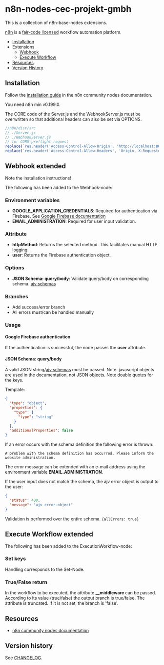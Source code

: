 # n8n-nodes-cec-projekt-gmbh

This is a collection of n8n-base-nodes extensions.

[n8n](https://n8n.io/) is a [fair-code licensed](https://docs.n8n.io/reference/license/) workflow automation platform.

- [Installation](#installation)
- Extensions
  - [Webhook](#webhook-extended)
  - [Execute Workflow](#execute-workflow-extended)
- [Resources](#resources)
- [Version History](#version-history)

## Installation

Follow the [installation guide](https://docs.n8n.io/integrations/community-nodes/installation/) in the n8n community
nodes documentation.

You need n8n min v0.199.0.

The CORE code of the Server.js and the WebhookServer.js must be overwritten so that additional headers can also be set
via OPTIONS.

```js
//n8n/dist/src
// ./Server.js
// ./WebhookServer.js
// for CORS preflight request
replace(`res.header('Access-Control-Allow-Origin', 'http://localhost:8080');`, `res.header('Access-Control-Allow-Origin', '*');`)
replace(`res.header('Access-Control-Allow-Headers', 'Origin, X-Requested-With, Content-Type, Accept, sessionid')`, `res.header('Access-Control-Allow-Headers', '*');`)
```

## Webhook extended

Note the installation instructions!

The following has been added to the Webhook-node:

### Environment variables

- **GOOGLE_APPLICATION_CREDENTIALS**:
  Required for authentication via Firebase.
  See [Google Firebase documentation](https://firebase.google.com/docs/admin/setup)
- **EMAIL_ADMINISTRATION**:
  Required for user input validation.

### Attribute

- **httpMethod**:
  Returns the selected method. This facilitates manual HTTP logging.
- **user**:
  Returns the Firebase authentication object.

### Options

- **JSON Schema: query/body**: Validate query/body on corresponding schema.
  [ajv schemas](https://ajv.js.org/json-schema.html#json-data-type)

### Branches
- Add success/error branch
- All errors must/can be handled manually

### Usage

#### Google Firebase authentication

If the authentication is successful, the node passes the **user** attribute.

#### JSON Schema: query/body

A valid JSON string/[ajv schemas](https://ajv.js.org/json-schema.html#json-data-type) must be passed.
Note: javascript objects are used in the documentation, not JSON objects. Note double quotes for the keys.

Template:

```json
{
  "type": "object",
  "properties": {
    "type": {
      "type": "string"
    }
  },
  "additionalProperties": false
}
```

If an error occurs with the schema definition the following error is thrown:

```A problem with the schema definition has occurred. Please inform the website administration.```

The error message can be extended with an e-mail address using the environment variable **EMAIL_ADMINISTRATION**.

If the user input does not match the schema, the ajv error object is output to the user:

```json
{
  "status": 400,
  "message": "ajv error-object"
}
```

Validation is performed over the entire schema. ``{allErrors: true}``

## Execute Workflow extended

The following has been added to the ExecutionWorkflow-node:

### Set keys

Handling corresponds to the Set-Node.

### True/False return

In the workflow to be executed, the attribute **__middleware** can be passed.
According to its value (true/false) the output branch is true/false.
The attribute is truncated. If it is not set, the branch is 'false'.

## Resources

* [n8n community nodes documentation](https://docs.n8n.io/integrations/community-nodes/)

## Version history

See [CHANGELOG](https://github.com/cec-projekt-gmbh/n8n-nodes-cec-projekt-gmbh/blob/master/CHANGELOG.md).



